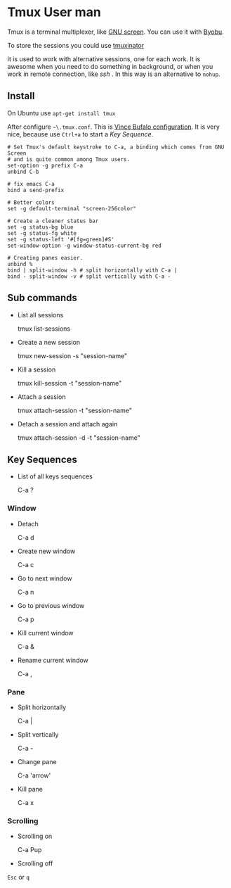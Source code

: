 Tmux User man
==============

Tmux is a terminal multiplexer, like [GNU screen](www.gnu.org/s/screen/). You can use it with [Byobu](http://byobu.co/).

To store the sessions you could use
[tmuxinator](https://github.com/tmuxinator/tmuxinator)

It is used to work with alternative sessions, one for each work.
It is awesome when you need to do something in background, or when you work in remote connection, like *ssh* . In this way is an alternative to `nohup`.

Install
-------

On Ubuntu use `apt-get install tmux`

After configure `~\.tmux.conf`. This is [Vince Bufalo configuration](https://github.com/gunzapper/bds-files/blob/master/chapter-04-working-with-remote-machines/.tmux.conf). It is very nice, because use `Ctrl+a` to start a *Key Sequence*.


    # Set Tmux's default keystroke to C-a, a binding which comes from GNU Screen
    # and is quite common among Tmux users.
    set-option -g prefix C-a
    unbind C-b

    # fix emacs C-a
    bind a send-prefix

    # Better colors
    set -g default-terminal "screen-256color"

    # Create a cleaner status bar
    set -g status-bg blue
    set -g status-fg white
    set -g status-left '#[fg=green]#S'
    set-window-option -g window-status-current-bg red

    # Creating panes easier.
    unbind %
    bind | split-window -h # split horizontally with C-a |  
    bind - split-window -v # split vertically with C-a -
    
Sub commands
-----------

- List all sessions

     tmux list-sessions 
 
- Create a new session 
    
     tmux new-session -s "session-name"
 
- Kill a session

    tmux kill-session -t "session-name"

- Attach a session 

     tmux attach-session -t "session-name"
 
- Detach a session and attach again 
 
     tmux attach-session -d -t "session-name"
     
Key Sequences
--------------

- List of all keys sequences

     C-a ?

### Window

- Detach

     C-a d
     
- Create new window

     C-a c
     
- Go to next window

     C-a n
     
- Go to previous window

     C-a p
     
- Kill current window

     C-a &
     
- Rename current window

    C-a ,
    
### Pane

- Split horizontally

    C-a | 
    
- Split vertically

    C-a -
    
- Change pane

    C-a 'arrow'
    
- Kill pane

    C-a x 

### Scrolling

- Scrolling on

    C-a Pup

- Scrolling off

`Esc` or `q`
